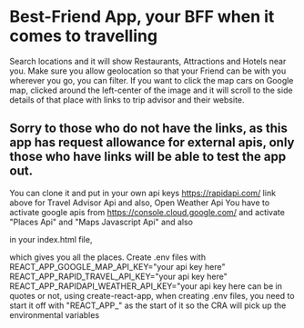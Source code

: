 # Best-Friend App, your BFF when it comes to travelling

Search locations and it will show Restaurants, Attractions and Hotels near you. 
Make sure you allow geolocation so that your Friend can be with you wherever you go, 
you can filter. If you want to click the map cars on Google map,
clicked around the left-center of the image and it will scroll to the side details of that place with links to trip advisor and their website.

## Sorry to those who do not have the links, as this app has request allowance for external apis, only those who have links will be able to test the app out.

You can clone it and put in your own api keys
https://rapidapi.com/ 
link above for Travel Advisor Api and also, Open Weather Api
You have to activate google apis from https://console.cloud.google.com/
and activate "Places Api" and "Maps Javascript Api" and also
<script src="https://maps.googleapis.com/maps/api/js?v=3.exp&libraries=geometry,drawing,places&key=%REACT_APP_GOOGLE_MAP_API_KEY%"></script> in your index.html file, 
which gives you all the places. Create .env files with REACT_APP_GOOGLE_MAP_API_KEY="your api key here"
REACT_APP_RAPID_TRAVEL_API_KEY="your api key here"
REACT_APP_RAPIDAPI_WEATHER_API_KEY="your api key here
can be in quotes or not, using create-react-app, when creating .env files, you need to start it off with "REACT_APP_" as the start of it so the CRA will pick up the environmental variables